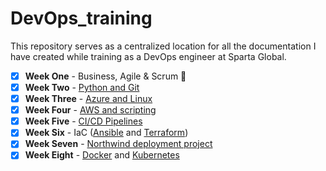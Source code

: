 # DevOps_training
This repository serves as a centralized location for all the documentation I have created while training as a DevOps engineer at Sparta Global.

- [x] **Week One** - Business, Agile & Scrum :briefcase:
- [x] **Week Two** - [Python and Git](https://github.com/Hussainajhar8/tech257_python) 
- [x] **Week Three** - [Azure and Linux](https://github.com/Hussainajhar8/tech257_azure_linux/tree/main) 
- [x] **Week Four** - [AWS and scripting](https://github.com/Hussainajhar8/tech257_aws) 
- [x] **Week Five** - [CI/CD Pipelines](https://github.com/Hussainajhar8/tech257_cicd_app) 
- [x] **Week Six** - IaC ([Ansible](https://github.com/Hussainajhar8/tech257_iac) and [Terraform](https://github.com/Hussainajhar8/tech257_terraform)) 
- [x] **Week Seven** - [Northwind deployment project](https://github.com/Hussainajhar8/Northwind_Documentation) 
- [x] **Week Eight** - [Docker](https://github.com/Hussainajhar8/tech257_docker) and [Kubernetes](https://github.com/Hussainajhar8/tech257_kubernetes)
